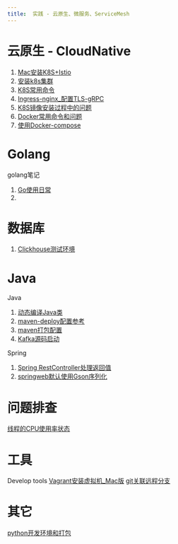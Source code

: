 ```yaml
---
title:  实践 - 云原生、微服务、ServiceMesh
---
```


# 云原生 - CloudNative
1. [Mac安装K8S+Istio](_posts/cloudnative/2021-8-5-Mac安装K8S+Istio.md)
2. [安装k8s集群](_posts/cloudnative/2021-8-25-安装k8s集群.md)
3. [K8S常用命令](_posts/cloudnative/2021-8-25-K8S命令.md)
4. [Ingress-nginx_配置TLS-gRPC](_posts/cloudnative/2021-8-31-K8S_Ingress_TLS支持gRPC.md)
5. [K8S镜像安装过程中的问题](_posts/cloudnative/2021-9-7-K8S镜像安装过程中的问题.md)
6. [Docker常用命令和问题](_posts/cloudnative/2021-12-26-docker常用命令和问题.md)
7. [使用Docker-compose](_posts/cloudnative/2021-1-10-使用Docker-compose.md)

# Golang
golang笔记
1. [Go使用日常](_posts/golang/2021-9-29-Go使用日常.md)
2. 

# 数据库
1. [Clickhouse测试环境](_posts/database/2022-2-17-clickhouse测试环境.md) 
 

# Java
Java
1. [动态编译Java类](_posts/java/2021-12-23-动态编译Java类.md) 
2. [maven-deploy配置参考](_posts/java/2020-12-01-maven私服settings配置参考.md)
3. [maven打包配置](_posts/java/2022-1-11-maven打包配置.md)
4. [Kafka源码启动](_posts/java/2022-4-2-Kafka源码启动.md)

Spring
1. [Spring RestController处理返回值](_posts/java/2021-11-22-SpringRestController处理返回值.md) 
2. [springweb默认使用Gson序列化](_post/java/2021-12-27-springweb默认使用Gson序列化.md) 

# 问题排查
[线程的CPU使用率状态](_posts/tools/2020-3-12-线程的CPU使用率状态.md)

# 工具
Develop tools
[Vagrant安装虚拟机_Mac版](_posts/tools/2021-8-8-Vagrant安装虚拟机_Mac版.md) 
[git关联远程分支](_posts/tools/2022-4-12-git关联远程分支.md)

# 其它
[python开发环境和打包](_posts/it/2022-02-21-python环境和打包.md)

